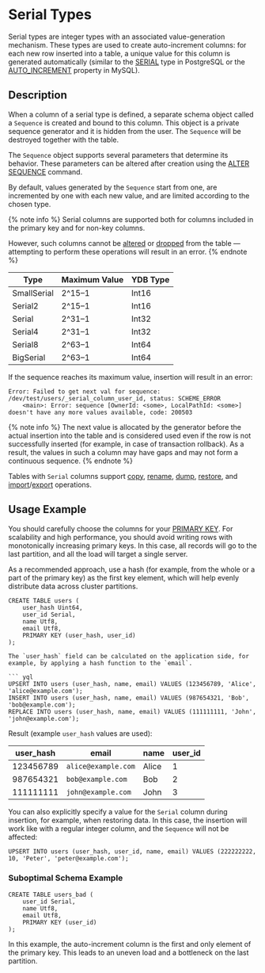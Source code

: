 # Serial Types

Serial types are integer types with an associated value-generation mechanism. These types are used to create auto-increment columns: for each new row inserted into a table, a unique value for this column is generated automatically (similar to the [SERIAL](https://www.postgresql.org/docs/current/datatype-numeric.html#DATATYPE-SERIAL) type in PostgreSQL or the [AUTO_INCREMENT](https://dev.mysql.com/doc/refman/9.0/en/example-auto-increment.html) property in MySQL).

## Description

When a column of a serial type is defined, a separate schema object called a `Sequence` is created and bound to this column. This object is a private sequence generator and it is hidden from the user. The `Sequence` will be destroyed together with the table.

The `Sequence` object supports several parameters that determine its behavior. These parameters can be altered after creation using the [ALTER SEQUENCE](../syntax/alter-sequence.md) command.

By default, values generated by the `Sequence` start from one, are incremented by one with each new value, and are limited according to the chosen type.

{% note info %}
Serial columns are supported both for columns included in the primary key and for non-key columns.

However, such columns cannot be [altered](../syntax/alter_table/family#mod-column-groups) or [dropped](../syntax/alter_table/columns.md) from the table — attempting to perform these operations will result in an error.
{% endnote %}

| Type        | Maximum Value         | YDB Type |
|-------------|----------------------|----------|
| SmallSerial | 2^15–1                | Int16    |
| Serial2     | 2^15–1                | Int16    |
| Serial      | 2^31–1                | Int32    |
| Serial4     | 2^31–1                | Int32    |
| Serial8     | 2^63–1                | Int64    |
| BigSerial   | 2^63–1                | Int64    |

If the sequence reaches its maximum value, insertion will result in an error:

```text
Error: Failed to get next val for sequence: /dev/test/users/_serial_column_user_id, status: SCHEME_ERROR
    <main>: Error: sequence [OwnerId: <some>, LocalPathId: <some>] doesn't have any more values available, code: 200503
```

{% note info %}
The next value is allocated by the generator before the actual insertion into the table and is considered used even if the row is not successfully inserted (for example, in case of transaction rollback).
As a result, the values in such a column may have gaps and may not form a continuous sequence.
{% endnote %}

Tables with `Serial` columns support [copy](../../../reference/ydb-cli/tools-copy.md), [rename](../../../reference/ydb-cli/commands/tools/rename.md), [dump](../../../reference/ydb-cli/export-import/tools-dump.md), [restore](../../../reference/ydb-cli/export-import/import-file.md), and [import](../../../reference/ydb-cli/export-import/import-s3.md)/[export](../../../reference/ydb-cli/export-import/export-s3.md) operations.

## Usage Example

You should carefully choose the columns for your [PRIMARY KEY](../../../dev/primary-key/row-oriented.md). For scalability and high performance, you should avoid writing rows with monotonically increasing primary keys. In this case, all records will go to the last partition, and all the load will target a single server.

As a recommended approach, use a hash (for example, from the whole or a part of the primary key) as the first key element, which will help evenly distribute data across cluster partitions.

```yql
CREATE TABLE users (
    user_hash Uint64,
    user_id Serial,
    name Utf8,
    email Utf8,
    PRIMARY KEY (user_hash, user_id)
);

The `user_hash` field can be calculated on the application side, for example, by applying a hash function to the `email`.

``` yql
UPSERT INTO users (user_hash, name, email) VALUES (123456789, 'Alice', 'alice@example.com');
INSERT INTO users (user_hash, name, email) VALUES (987654321, 'Bob', 'bob@example.com');
REPLACE INTO users (user_hash, name, email) VALUES (111111111, 'John', 'john@example.com');
```

Result (example `user_hash` values are used):

| user_hash   | email                 | name  | user_id |
|-------------|-----------------------|-------|---------|
| 123456789   | `alice@example.com`   | Alice | 1       |
| 987654321   | `bob@example.com`     | Bob   | 2       |
| 111111111   | `john@example.com`    | John  | 3       |

You can also explicitly specify a value for the `Serial` column during insertion, for example, when restoring data. In this case, the insertion will work like with a regular integer column, and the `Sequence` will not be affected:

``` yql
UPSERT INTO users (user_hash, user_id, name, email) VALUES (222222222, 10, 'Peter', 'peter@example.com');
```

### Suboptimal Schema Example

```yql
CREATE TABLE users_bad (
    user_id Serial,
    name Utf8,
    email Utf8,
    PRIMARY KEY (user_id)
);
```

In this example, the auto-increment column is the first and only element of the primary key. This leads to an uneven load and a bottleneck on the last partition.

